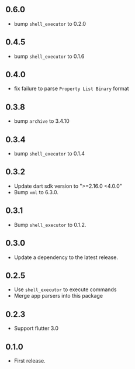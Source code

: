 ## 0.6.0

* bump `shell_executor` to 0.2.0

## 0.4.5

* bump `shell_executor` to 0.1.6

## 0.4.0

* fix failure to parse `Property List Binary` format

## 0.3.8

* bump `archive` to 3.4.10

## 0.3.4

* bump `shell_executor` to 0.1.4

## 0.3.2

* Update dart sdk version to ">=2.16.0 <4.0.0"
* Bump `xml` to 6.3.0.

## 0.3.1

* Bump `shell_executor` to 0.1.2.

## 0.3.0

* Update a dependency to the latest release.

## 0.2.5

* Use `shell_executor` to execute commands
* Merge app parsers into this package

## 0.2.3

* Support flutter 3.0

## 0.1.0

* First release.
